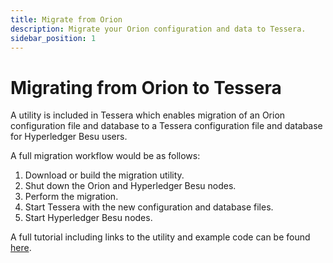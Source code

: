 ```yaml
---
title: Migrate from Orion
description: Migrate your Orion configuration and data to Tessera.
sidebar_position: 1
---
```


# Migrating from Orion to Tessera

A utility is included in Tessera which enables migration of an Orion configuration file and database to a Tessera configuration file and database for Hyperledger Besu users.

A full migration workflow would be as follows:

1. Download or build the migration utility.
1. Shut down the Orion and Hyperledger Besu nodes.
1. Perform the migration.
1. Start Tessera with the new configuration and database files.
1. Start Hyperledger Besu nodes.

A full tutorial including links to the utility and example code can be found [here](https://docs.orion.consensys.net/en/latest/Tutorials/Migrating-from-Orion-to-Tessera/).

